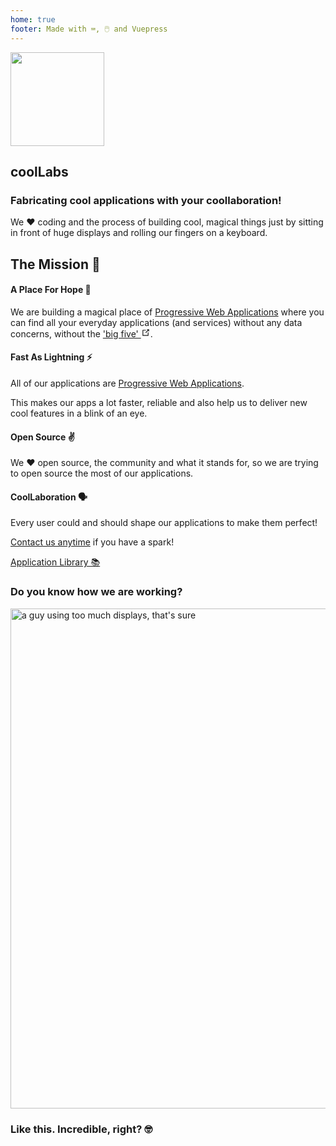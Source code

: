 ```yaml
---
home: true
footer: Made with ⌨️, 🖱️ and Vuepress
---
```


<section class="bg-coolnote text-white px-2 md:px-0 pb-6">
      <div class="container mx-auto flex flex-wrap h-full items-center py-8">
        <img src="/coollabs.svg" height="150" width="150" class="mx-auto mb-4 md:mx-0 md:mb-0" style="border:none !important;">
        <div class="w-full md:flex-1 px-6 text-center md:text-left">
          <h1 class="text-white text-5xl font-light leading-normal mb-2">coolLabs</h1>
          <h3 class="mb-2 text-base md:text-lg font-semibold">Fabricating cool applications with your coollaboration!</h3>
          <p class="text-sm text-white ">We ❤️️ ️️coding and the process of building cool, magical things just by sitting in front of huge displays and rolling our fingers on a keyboard.</p>
        </div>
        <div class="w-1/5"></div>
      </div>
</section>

<section class="bg-gray-100 border-b">
  <div class="pt-8 pb-2 md:mx-10">
    <h1 class="text-center mb-4 fontsmallcaps">The Mission 🚀</h1>
    <div class="flex flex-wrap pt-6 text-justify">
     <div class="w-full mb-4 md:w-1/4 md:mb-0 px-4">
        <h4 class="text-green-900 text-2xl mb-2 font-semibold fontsmallcaps">A Place For Hope 🙌</h4>
        <p class="mb-2">We are building a magical place of <a target=_blank href="https://en.wikipedia.org/wiki/Progressive_web_applications">Progressive Web Applications</a> where you can find all your everyday applications (and services) without any data concerns, without the <a target=_blank href="https://gizmodo.com/c/goodbye-big-five">'big five' <svg xmlns="http://www.w3.org/2000/svg" aria-hidden="true" x="0px" y="0px" viewBox="0 0 100 100" width="15" height="15" class="icon outbound"><path fill="currentColor" d="M18.8,85.1h56l0,0c2.2,0,4-1.8,4-4v-32h-8v28h-48v-48h28v-8h-32l0,0c-2.2,0-4,1.8-4,4v56C14.8,83.3,16.6,85.1,18.8,85.1z"></path> <polygon fill="currentColor" points="45.7,48.7 51.3,54.3 77.2,28.5 77.2,37.2 85.2,37.2 85.2,14.9 62.8,14.9 62.8,22.9 71.5,22.9"></polygon></svg></a>.</p>
      </div>
      <div class="w-full mb-4 md:w-1/4 md:mb-0 px-4">
        <h4 class="text-green-900 text-2xl mb-2 font-semibold fontsmallcaps">Fast As Lightning ⚡</h4>
        <p class="my-2">All of our applications are <a target=_blank href="https://en.wikipedia.org/wiki/Progressive_web_applications">Progressive Web Applications</a>.</p>
        <p class="my-2">This makes our apps a lot faster, reliable and also help us to deliver new cool features in a blink of an eye.</p>
      </div>
      <div class="w-full mb-4 md:w-1/4 md:mb-0 px-4">
        <h4 class="text-green-900 text-2xl mb-2 font-semibold fontsmallcaps">Open Source ✌️</h4>
        <p class="mb-2">We ❤️️ open source, the community and what it stands for, so we are trying to open source the most of our applications.</p>
      </div>
      <div class="w-full mb-4 md:w-1/4 md:mb-0 px-4">
        <h4 class="text-green-900 text-2xl mb-2 font-semibold fontsmallcaps">CoolLaboration 🗣 </h4>
        <p class="mb-2">Every user could and should shape our applications to make them perfect!</p>
        <p><a href="/contact" @click.prevent="$router.push('/contact')">Contact us anytime</a> if you have a spark!</p>
      </div>
      <div class="w-full md:mb-0 py-4 pb-10 text-center">
        <a href="/webapps/published" @click.prevent="$router.push('/webapps/published')" class="button border bg-white text-black text-center py-2 px-4 w-full text-2xl rounded hover:bg-coolnote hover:text-white">Application Library 📚</a>
      </div>
    </div>
  </div>
</section>

<section class="bg-white">
    <div class="container mx-auto px-4 pt-12 pb-8 ">
        <h3 class="text-center mb-4 text-2xl font-semibold">Do you know how we are working?</h3>
        <div class="flex justify-center">
        <img src="/programming.svg" class="px-10" width="800"  alt="a guy using too much displays, that's sure">
        </div>
        <h3 class="text-center text-base my-4 font-sans text-gray-400 font-semibold ">Like this. Incredible, right? 🤓</h3>
    </div>
</section>
